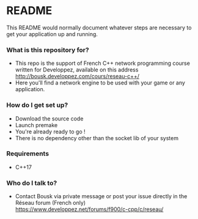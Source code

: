 # README #

This README would normally document whatever steps are necessary to get your application up and running.

### What is this repository for? ###

* This repo is the support of French C++ network programming course written for Developpez, available on this address http://bousk.developpez.com/cours/reseau-c++/
* Here you'll find a network engine to be used with your game or any application.

### How do I get set up? ###

* Download the source code
* Launch premake
* You're already ready to go !
* There is no dependency other than the socket lib of your system

### Requirements ###
* C++17

### Who do I talk to? ###

* Contact Bousk via private message or post your issue directly in the Réseau forum (French only) https://www.developpez.net/forums/f900/c-cpp/c/reseau/
